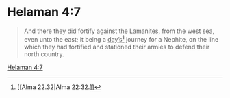 # Helaman 4:7

> And there they did fortify against the Lamanites, from the west sea, even unto the east; it being a <u>day’s</u>[^a] journey for a Nephite, on the line which they had fortified and stationed their armies to defend their north country.

[Helaman 4:7](https://www.churchofjesuschrist.org/study/scriptures/bofm/hel/4?lang=eng&id=p7#p7)


[^a]: [[Alma 22.32|Alma 22:32.]]
